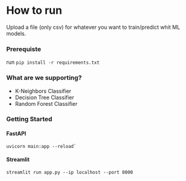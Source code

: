 # How to run
Upload a file (only csv) for whatever you want to train/predict whit ML models.

### Prerequiste
run `pip install -r requirements.txt`

### What are we supporting?
- K-Neighbors Classifier
- Decision Tree Classifier
- Random Forest Classifier

### Getting Started

#### FastAPI

```
uvicorn main:app --reload`
```

#### Streamlit
```
streamlit run app.py --ip localhost --port 8000
```